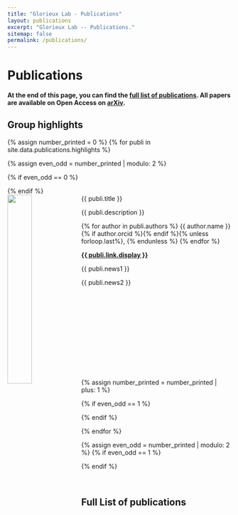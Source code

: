```yaml
---
title: "Glorieux Lab - Publications"
layout: publications
excerpt: "Glorieux Lab -- Publications."
sitemap: false
permalink: /publications/
---
```


# Publications

**At the end of this page, you can find the [full list of publications](#full-list-of-publications). All papers are available on Open Access on [arXiv](https://arxiv.org/a/glorieux_q_1.html).**

## Group highlights

{% assign number_printed = 0 %}
{% for publi in site.data.publications.highlights %}

{% assign even_odd = number_printed | modulo: 2 %}

{% if even_odd == 0 %}

<div class="row">
{% endif %}




<div class="col-sm-6 clearfix">
 <div class="well" style="min-height:400px">
  <pubtit>{{ publi.title }}</pubtit>
  <img src="{{ site.url }}{{ site.baseurl }}/images/rubidium/highlights/{{ publi.image }}" class="img-responsive" width="33%" style="float: left" />
  <p>{{ publi.description }}</p>
  <p>{% for author in publi.authors %} {{ author.name }}
  {% if author.orcid %}<sup><a href="{{ author.orcid }}" target="_blank"><i class="ai ai-orcid"></i></a></sup>{% endif %}{% unless forloop.last%}, {% endunless %} {% endfor %}</p>
  <p><strong><a href="{{ publi.link.url }}">{{ publi.link.display }}</a></strong></p>
  <p class="text-danger"> {{ publi.news1 }}</p>
  <p> {{ publi.news2 }}</p>
 </div>
</div>

{% assign number_printed = number_printed | plus: 1 %}

{% if even_odd == 1 %}

</div>
{% endif %}

{% endfor %}

{% assign even_odd = number_printed | modulo: 2 %}
{% if even_odd == 1 %}

</div>
{% endif %}

<p> &nbsp; </p>


## Full List of publications

